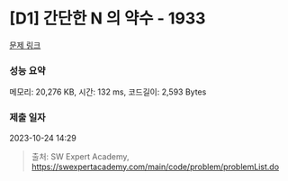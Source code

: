 # [D1] 간단한 N 의 약수 - 1933 

[문제 링크](https://swexpertacademy.com/main/code/problem/problemDetail.do?contestProbId=AV5PhcWaAKIDFAUq) 

### 성능 요약

메모리: 20,276 KB, 시간: 132 ms, 코드길이: 2,593 Bytes

### 제출 일자

2023-10-24 14:29



> 출처: SW Expert Academy, https://swexpertacademy.com/main/code/problem/problemList.do